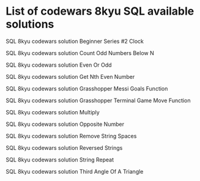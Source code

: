 # List of codewars 8kyu SQL available solutions

SQL 8kyu codewars solution Beginner Series #2 Clock

SQL 8kyu codewars solution Count Odd Numbers Below N

SQL 8kyu codewars solution Even Or Odd

SQL 8kyu codewars solution Get Nth Even Number

SQL 8kyu codewars solution Grasshopper Messi Goals Function

SQL 8kyu codewars solution Grasshopper Terminal Game Move Function

SQL 8kyu codewars solution Multiply

SQL 8kyu codewars solution Opposite Number

SQL 8kyu codewars solution Remove String Spaces

SQL 8kyu codewars solution Reversed Strings

SQL 8kyu codewars solution String Repeat

SQL 8kyu codewars solution Third Angle Of A Triangle

